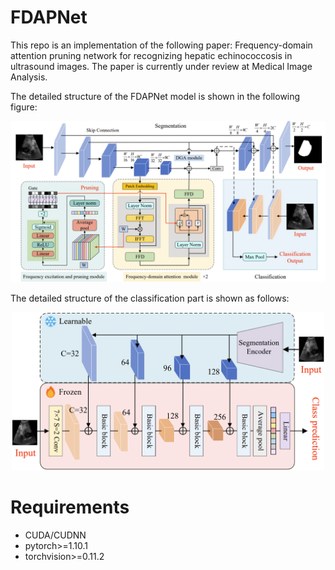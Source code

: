 # FDAPNet
This repo is an implementation of the following paper: Frequency-domain attention pruning network for recognizing hepatic echinococcosis in ultrasound images. The paper is currently under review at Medical Image Analysis.

The detailed structure of the FDAPNet model is shown in the following figure:
<p align="center">
  <img src="model/figs/segment_model.png" width="700"/>
</p>

The detailed structure of the classification part is shown as follows:
<p align="center">
  <img src="model/figs/classify_model.png" width="500"/>
</p>

# Requirements
+ CUDA/CUDNN
+ pytorch>=1.10.1
+ torchvision>=0.11.2
